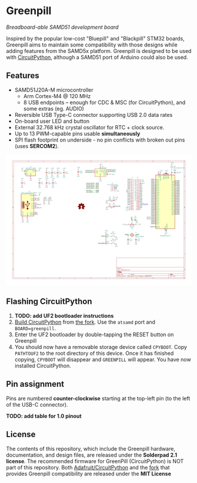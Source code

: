 Greenpill
===
*Breadboard-able SAMD51 development board*

Inspired by the popular low-cost "Bluepill" and "Blackpill" STM32 boards, Greenpill aims to maintain some compatibility with those designs while adding features from the SAMD5x platform. Greenpill is designed to be used with [CircuitPython], although a SAMD51 port of Arduino could also be used.

## Features
 - SAMD51J20A-M microcontroller
   - Arm Cortex-M4 @ 120 MHz
   - 8 USB endpoints &ndash; enough for CDC & MSC (for CircuitPython), and some extras (eg. AUDIO)
 - Reversible USB Type-C connector supporting USB 2.0 data rates
 - On-board user LED and button
 - External 32.768 kHz crystal oscillator for RTC + clock source.
 - Up to 13 PWM-capable pins usable **simultaneously**
 - SPI flash footprint on underside - no pin conflicts with broken out pins (uses **SERCOM2**).

![Greenpill Schematic](docs/greenpill-schematic.svg)

## Flashing CircuitPython
1. **TODO: add UF2 bootloader instructions**
2. [Build CircuitPython][BuildCPy] from [the fork][CPyFork]. Use the `atsamd` port and `BOARD=greenpill`.
3. Enter the UF2 bootloader by double-tapping the RESET button on Greenpill
4. You should now have a removable storage device called `CPYBOOT`. Copy `PATHTOUF2` to the root directory of this device. Once it has finished copying, `CPYBOOT` will disappear and `GREENPILL` will appear. You have now installed CircuitPython.

## Pin assignment
Pins are numbered **counter-clockwise** starting at the top-left pin (to the left of the USB-C connector).

**TODO: add table for 1.0 pinout**

## License
The contents of this repository, which include the Greenpill hardware, documentation, and design files, are released under the **Solderpad 2.1 license**. The recommended firmware for GreenPill (CircuitPython) is NOT part of this repository. Both [Adafruit/CircuitPython][CircuitPython] and the [fork][CPyFork] that provides Greenpill compatibility are released under the **MIT License** 

[CircuitPython]: https://github.com/Adafruit/CircuitPython "Adafruit/CircuitPython on GitHub"
[CPyFork]: https://github.com/Stary2001/circuitpython/tree/greenpill "Branch 'greenpill' from Stary2001/CircuitPython on GitHub; forked from Adafruit"
[BuildCPy]: https://learn.adafruit.com/building-circuitpython?view=all "Building CircuitPython | Adafruit Learning System"